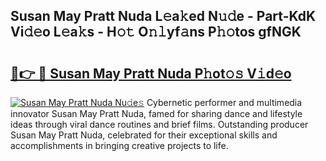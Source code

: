 ## Susan May Pratt Nuda L𝚎a𝚔ed N𝚞𝚍e - Part-KdK Vi𝚍𝚎o L𝚎a𝚔s - H𝚘𝚝 O𝚗𝚕yf𝚊ns P𝚑𝚘tos gfNGK

# <h2><a href="http://kf2mbio.oniu.top/?m=Susan+May+Pratt+Nuda">🔗👉 🔴 Susan May Pratt Nuda P𝚑ot𝚘𝚜 V𝚒d𝚎o</a></h2>

[![Susan May Pratt Nuda Nu𝚍e𝚜](https://i.imgur.com/0qMVB7G.gif)](http://kf2mbio.oniu.top/?m=Susan+May+Pratt+Nuda)
Cybernetic performer and multimedia innovator Susan May Pratt Nuda, famed for sharing dance and lifestyle ideas through viral dance routines and brief films. Outstanding producer Susan May Pratt Nuda, celebrated for their exceptional skills and accomplishments in bringing creative projects to life.  
